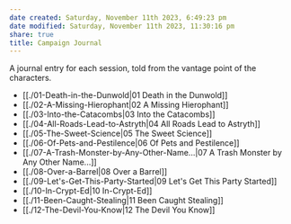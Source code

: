 ```yaml
---
date created: Saturday, November 11th 2023, 6:49:23 pm
date modified: Saturday, November 11th 2023, 11:30:16 pm
share: true
title: Campaign Journal
---
```



A journal entry for each session, told from the vantage point of the characters. 

- [[./01-Death-in-the-Dunwold|01 Death in the Dunwold]]
- [[./02-A-Missing-Hierophant|02 A Missing Hierophant]]
- [[./03-Into-the-Catacombs|03 Into the Catacombs]]
- [[./04-All-Roads-Lead-to-Astryth|04 All Roads Lead to Astryth]]
- [[./05-The-Sweet-Science|05 The Sweet Science]]
- [[./06-Of-Pets-and-Pestilence|06 Of Pets and Pestilence]]
- [[./07-A-Trash-Monster-by-Any-Other-Name...|07 A Trash Monster by Any Other Name...]]
- [[./08-Over-a-Barrel|08 Over a Barrel]]
- [[./09-Let's-Get-This-Party-Started|09 Let's Get This Party Started]]
- [[./10-In-Crypt-Ed|10 In-Crypt-Ed]]
- [[./11-Been-Caught-Stealing|11 Been Caught Stealing]]
- [[./12-The-Devil-You-Know|12 The Devil You Know]]
